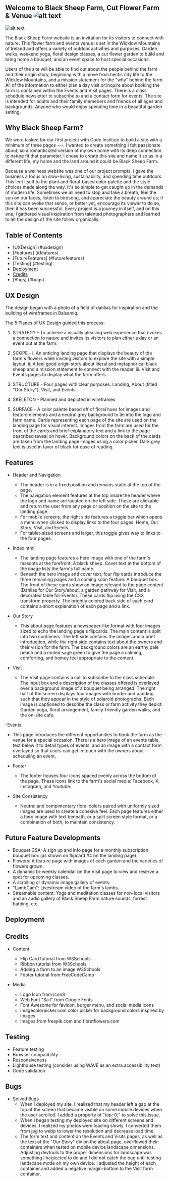 # <Black Sheep Farm>

## Welcome to Black Sheep Farm, Cut Flower Farm & Venue <add logo and heading text>![alt text](http://url/to/img.png)
![alt text](https://github.com/[username]/[reponame]/blob/[branch]/image.jpg?raw=true)

The Black Sheep Farm website is an invitation for its visitors to connect with nature. This flower farm and events venue is set in the Wicklow Mountains of Ireland and offers a variety of outdoor activities and purposes: Garden walks, weekend yoga, floral design classes, a cut flower garden to build and bring home a bouquet, and an event space to host special occasions.

Users of the site will be able to find out about the people behind the farm and their origin story, beginning with a move from hectic city life to the Wicklow Mountains, and a mission statement for the "why" behind the farm. All of the information to either plan a day visit or inquire about booking the farm is contained within the Events and Visit pages. There is a class schedule newsletter to subscribe to and a contact form for events. The site is intended for adults and their family memebers and friends of all ages and backgrounds: Anyone who would enjoy spending time in a beautiful garden setting.

## Why Black Sheep Farm? 
We were tasked for our first project with Code Institute to build a site with a minimum of three pages ---. I wanted to create something I felt passionate about, so a romanticized version of my own home with its deep connection to nature fit that parameter. I chose to create this site and name it so as in a different life, my home and the land around it could be Black Sheep Farm. 

Because a wellness website was one of our project prompts, I gave the business a focus on slow-living, sustainability, and spending time outdoors. This lent itself to the plant and floral-based color palette and the style choices made along the way. It's so simple to get caught up in the demands of modern life. Sometimes we all need to stop and take a breath, feel the sun on our faces, listen to birdsong, and appreciate the beauty around us; if this site can evoke that sense, or better yet, encourage its viewer to do so, then it has been successful. Every project is a journey in itself, and on this one, I gathered visual inspiration from talented photographers and learned to let the design of the site follow organically.

<add screenshot from amiresponsive>

## Table of Contents
- [UXDesign] (#uxdesign)
- [Features] (#features)
- [FutureFeatures] (#futurefeatures)
- [Testing] (#testing)
- [Deployment](#deployment)
- [Credits](#credits)
- [Bugs] (#bugs)


## UX Design <add image of dahlias>
The design began with a photo of a field of dahlias for inspiration and the building of wireframes in Balsamiq. 

The 5 Planes of UX Design guided this process:

1. STRATEGY -
   To achieve a visually pleasing web experience that evokes a connection to nature and invites its visitors to plan either a day or an event out at the farm.

2. SCOPE -
   i.  An enticing landing page that displays the beauty of the farm's flowers while inviting visitors to explore the site with a simple layout.
   ii. A feel good origin story about literal and metaphorical black sheep and a mission statement to connect with the reader.
   iii. Visit and Events pages to display what the farm offers.

3. STRUCTURE -
   Four pages with clear purposes. Landing, About (titled "Our Story"), Visit, and Events.

4. SKELETON -
   Planned and depicted in wireframes

5. SURFACE - 
   A color palette based off of floral hues for images and feature elements and a neutral grey background to tie into the logo and farm name. Cards representing each page of the site are used on the landing page for visual interest. Images from the farm are used for the front of the cards and brief explanatory text and a link to the page described reveal on hover. Background colors on the back of the cards are taken from the landing page images using a color picker. Dark grey text is used in favor of black for ease of reading.

## Features   
- Header and Navigation
  - The header is in a fixed position and remains static at the top of the page.
  - The navigation element features at the top inside the header where the logo and name are located on the left side. These are clickable and return the user from any page or position on the site to the landing page. 
  - For mobile screens, the right side features a toggle bar which opens a menu when clicked to display links to the four pages: Home, Our Story, Visit, and Events.
  - For tablet-sized screens and larger, this toggle gives way to links to the four pages. 

- Index.html
  - The landing page features a hero image with one of the farm's mascots at the forefront: A black sheep. Cover text at the bottom of the image lists the farm's full name.
  - Beneath the hero image and cover text, four flip cards introduce the three remaining pages and a coming soon feature: A bouquet box. The front of these cards show an image relevant to the page content (Dahlias for Our Story/about, a garden pathway for Visit, and a decorated table for Events). These cards flip using the CSS transform property. The brightly colored back side of each card contains a short explanation of each page and a link.

- Our Story
  - This about page features a newspaper-like format with four images sized to echo the landing page's flipcards. The main content is split into two containers: The left side contains the images and a brief introduction, while the right side contains text about the owners and their vision for the farm. The background colors are an earthy pale peach and a muted sage green to give the page a calming, comforting, and homey feel appropriate to the content. 

- Visit 
  - The Visit page contains a call to subscribe to the class schedule. The input box and a description of the classes offered is overlayed over a background image of a bouquet being arranged. The right half of the screen displays four images with border and padding such that they appear in the style of polaroid photographs. Each image is captioned to describe the class or farm activity they depict: Garden yoga, floral arrangement, family-friendly garden walks, and the on-site cafe.

-Events
  - This page introduces the different opportunities to book the farm as the venue for a special occasion. There is a hero image of an events table, text below it to detail types of events, and an image with a contact form overlayed so that users can get in touch with the owners about scheduling an event.

- Footer
  - The footer houses four icons spaced evenly across the bottom of the page. These icons link to the farm's social media: Facebook, X, Instagram, and Youtube.

- Site Consistency
  - Neutral and compimentary floral colors paired with uniformly sized images are used to create a cohesive feel. Each page features either a hero image with text beneath, or a split screen style format, or a combination of both, to maintain consistency.

## Future Feature Developments
- Bouquet CSA: A sign up and info page for a monthly subscription bouquet box (as shown on flipcard #4 on the landing page).
- Flowers: A feature page with images of each garden and the varieties of flowers grown.
- A dynamic bi-weekly calendar on the Visit page to view and reserve a spot for upcoming classes. 
- A scrolling or dynamic image gallery of events.
- "LambCam": Livestream video of the farm's lambs.
- Streamable content: Yoga and meditation classes for non-local visitors and an audio gallery of Black Sheep Farm nature sounds, forrest bathing, etc.

## Deployment

## Credits
- Content 
  - Flip Card tutorial from W3Schools
  - Ribbon tutorial from W3Schools
  - Adding a form to an image W3Schools
  - Footer tutorial from FreeCodeCamp

- Media
  - Logo Icon from Icon8
  - Web Font "Sail" from Google Fonts
  - Font Awesome for favicon, burger menu, and social media icons
  - imagecolorpicker.com color picker for background colors inspired by images
  - Images from freepik.com and floretflowers.com
 

## Testing
- Feature testing
- Browser compatibility
- Responsiveness
- Lighthouse testing (consider using WAVE as an extra accessibility test) 
- Code validation


## Bugs
- Solved Bugs
  - When I deployed my site, I realized that my header left a gap at the top of the screen that became visible on some mobile devices when the user scrolled. I added a property of "top: 0;" to solve this issue.
  - When I began testing my deployed site on different screens and devices, I realized my photos were loading slowly. I converted them from jpg to webp to lower the resolution and decrease load time.
  - The form text and content on the Events and Visits pages, as well as the text of the "Our Story" div on the about page, overflowed their containers when tested on mobile device landscape dimensions. Adjusting devtools to the proper dimensions for landscape was something I neglected to do and I did not catch the bug until testing landscape mode on my own device. I adjusted the height of each container and added a negative margin-bottom to the Visit form container.